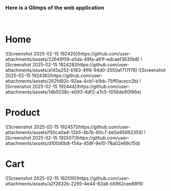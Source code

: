 <h3> Here is a Glimps of the web application</h3>
<br/>
<h1>Home</h1>
![Screenshot 2025-02-15 192420](https://github.com/user-attachments/assets/22649f59-a5da-49fa-a61f-edcaef3630b8)
![Screenshot 2025-02-15 192428](https://github.com/user-attachments/assets/a145a252-b183-4ff6-94d0-2550af717f78)
![Screenshot 2025-02-15 192436](https://github.com/user-attachments/assets/262fd92c-92aa-4cb1-b1bb-75ff0acecc2b)
![Screenshot 2025-02-15 192444](https://github.com/user-attachments/assets/14b5038c-e093-4df2-a7c5-1056de60f66e)
<br/>
<h1>Product</h1>
![Screenshot 2025-02-15 192457](https://github.com/user-attachments/assets/f50ca0a4-12b5-4b7b-80c7-bb5e95992355)
![Screenshot 2025-02-15 192507](https://github.com/user-attachments/assets/d100d0b8-f54a-458f-9e10-78a02e69cf5d)
<br/>
<h1>Cart</h1>
![Screenshot 2025-02-15 192519](https://github.com/user-attachments/assets/a2f2832b-2295-4e44-82a8-b5962cee88f9)

